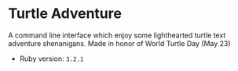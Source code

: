 # Turtle Adventure 

A command line interface which enjoy some lighthearted turtle text adventure shenanigans. Made in honor of World Turtle Day (May 23)
- Ruby version: `3.2.1`

